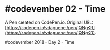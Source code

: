 # #codevember 02 - Time

A Pen created on CodePen.io. Original URL: [https://codepen.io/vdaguenet/pen/jQNgKR](https://codepen.io/vdaguenet/pen/jQNgKR).

#codevember 2018 - Day 2 - Time